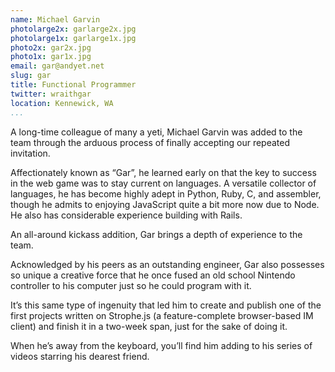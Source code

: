 ```yaml
---
name: Michael Garvin
photolarge2x: garlarge2x.jpg
photolarge1x: garlarge1x.jpg
photo2x: gar2x.jpg
photo1x: gar1x.jpg
email: gar@andyet.net
slug: gar
title: Functional Programmer
twitter: wraithgar
location: Kennewick, WA
...
```


A long-time colleague of many a yeti, Michael Garvin was added to the team through the arduous process of finally accepting our repeated invitation.

Affectionately known as “Gar”, he learned early on that the key to success in the web game was to stay current on languages. A versatile collector of languages, he has become highly adept in Python, Ruby, C, and assembler, though he admits to enjoying JavaScript quite a bit more now due to Node. He also has considerable experience building with Rails.

An all-around kickass addition, Gar brings a depth of experience to the team.

Acknowledged by his peers as an outstanding engineer, Gar also possesses so unique a creative force that he once fused an old school Nintendo controller to his computer just so he could program with it.

It’s this same type of ingenuity that led him to create and publish one of the first projects written on Strophe.js (a feature-complete browser-based IM client) and finish it in a two-week span, just for the sake of doing it.

When he’s away from the keyboard, you’ll find him adding to his series of videos starring his dearest friend.

